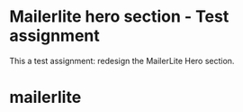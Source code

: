 # Mailerlite hero section - Test assignment
This a test assignment: redesign the MailerLite Hero section.
# mailerlite
